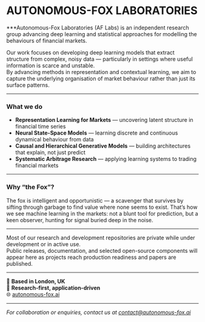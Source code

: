 # AUTONOMOUS-FOX LABORATORIES

***Autonomous-Fox Laboratories (AF Labs) is an independent research group advancing deep learning and statistical approaches for modelling the behaviours of financial markets.

Our work focuses on developing deep learning models that extract structure from complex, noisy data — particularly in settings where useful information is scarce and unstable.  
By advancing methods in representation and contextual learning, we aim to capture the underlying organisation of market behaviour rather than just its surface patterns.

---

### What we do
- **Representation Learning for Markets** — uncovering latent structure in financial time series  
- **Neural State-Space Models** — learning discrete and continuous dynamical behaviour  from data  
- **Causal and Hierarchical Generative Models** — building architectures that explain, not just predict  
- **Systematic Arbitrage Research** — applying learning systems to trading financial markets

---

### Why “the Fox”?
The fox is intelligent and opportunistic — a scavenger that survives by sifting through garbage to find value where none seems to exist. That’s how we see machine learning in the markets: not a blunt tool for prediction, but a keen observer, hunting for signal buried deep in the noise.

---

Most of our research and development repositories are private while under development or in active use.  
Public releases, documentation, and selected open-source components will appear here as projects reach production readiness and papers are published.

---

📍 **Based in London, UK**  
🧠 **Research-first, application-driven**  
🌐 [autonomous-fox.ai](https://www.autonomous-fox.ai)

---

*For collaboration or enquiries, contact us at contact@autonomous-fox.ai*
